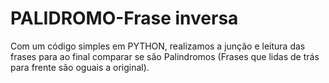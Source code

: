 # PALIDROMO-Frase inversa
 Com um código simples em PYTHON, realizamos a junção e leitura das frases para ao final comparar se são Palindromos (Frases que lidas de trás para frente são oguais a original).
